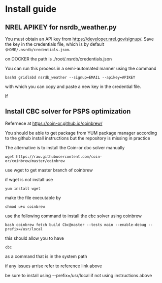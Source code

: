 # Install guide

## NREL APIKEY for nsrdb_weather.py

You must obtain an API key from https://developer.nrel.gov/signup/.  Save the key
in the credentials file, which is by default `$HOME/.nsrdb/credentials.json`.

on DOCKER the path is ./root/.nsrdb/credentials.json

You can run this process in a semi-automated manner using the command

~~~
bash$ gridlabd nsrdb_weather --signup=EMAIL --apikey=APIKEY
~~~

with which you can copy and paste a new key in the credential file.

If 


## Install CBC solver for PSPS optimization

Refernece at https://coin-or.github.io/coinbrew/

You should be able to get package from YUM package manager according to the github install instructions but the repository is missing in practice

The alternative is to install the Coin-or cbc solver manually


    wget https://raw.githubusercontent.com/coin-or/coinbrew/master/coinbrew

use wget to get master branch of coinbrew

if wget is not install use

    yum install wget

make the file executable by

    chmod u+x coinbrew


use the following command to install the cbc solver using coinbrew

    bash coinbrew fetch build Cbc@master --tests main --enable-debug --prefix=/usr/local

this should allow you to have

    cbc

as a command that is in the system path

if any issues arrise refer to reference link above

be sure to install using --prefix=/usr/local if not using instructions above
